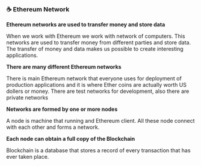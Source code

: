 ### :coffee: Ethereum Network

**Ethereum networks are used to transfer money and store data**

When we work with Ethereum we work with network of computers. This networks are
used to transfer money from different parties and store data. The transfer of
money and data makes us possible to create interesting applications.

**There are many different Ethereum networks**

There is main Ethereum network that everyone uses for deployment of production
applications and it is where Ether coins are actually worth US dollers or money.
There are test networks for development, also there are private networks

**Networks are formed by one or more nodes**

A node is machine that running and Ethereum client. All these node connect with
each other and forms a network.

**Each node can obtain a full copy of the Blockchain**

Blockchain is a database that stores a record of every transaction that has ever
taken place.
